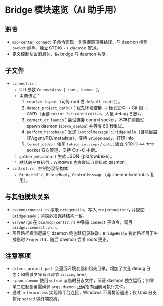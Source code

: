 # Bridge 模块速览（AI 助手用）

## 职责

- `mcp-center connect` 子命令实现，负责探测项目路径、与 daemon 控制 socket 握手、建立 STDIO ↔ daemon 管道。
- 定义控制协议消息体，供 bridge 与 daemon 共享。

## 子文件

- `connect.rs`：
  - CLI 参数 `ConnectArgs { root, daemon }`。
  - 主要流程：
    1. `resolve_layout`（可传 root 或 `default_root()`）。
    2. `detect_project_path()`：优先环境变量 → 标记文件 → Git 根 → CWD（全部 `tokio::fs::canonicalize`，大量 debug 日志）。
    3. `connect_or_launch`：尝试连接 control socket，不存在则自动 spawn daemon (`spawn_daemon`) 并等待 60 秒重试。
    4. `perform_handshake`：发送 `ControlMessage::BridgeHello`（含项目路径/agent/PID/metadata），等待 `BridgeReady`，打印 info。
    5. `tunnel_stdio`：使用 `tokio::io::copy` / `split` 建立 STDIO ↔ 本地 socket 双向管道，支持 Ctrl+C 中断。
  - `gather_metadata()` 生成 JSON（pid/cwd/exe）。
  - 默认跨平台执行；Windows 也会尝试自动拉起 daemon。
- `control.rs`：控制协议结构体
  - `BridgeHello`, `BridgeReady`, `ControlMessage`（与 daemon/control.rs 复用）。

## 与其他模块关系

- `daemon/control.rs` 读取 `BridgeHello`，写入 `ProjectRegistry` 并返回 `BridgeReady`；两端必须保持结构一致。
- `ServeArgs` 在 `bin/mcp-center.rs` 中暴露 `connect` 子命令，调用 `bridge::connect::run`.
- 项目路径探测逻辑与 daemon 侧创建记录联动：`BridgeHello` 初始路径用于生成临时 `ProjectId`，随后 daemon 尝试 roots 更正。

## 注意事项

- `detect_project_path` 会遍历环境变量和祖先目录，增加了大量 debug 日志；如需减少噪音可调节 `tracing` level。
- `spawn_daemon` 使用 `setsid` 与临时日志文件，保证 daemon 独立运行；如果单二进制部署需确保 `args.daemon` 正确指向当前可执行文件。
- 通过 `interprocess` 实现跨平台连接，Windows 不再提前退出；仅 Unix 分支执行 `setsid` 做终端脱离。
